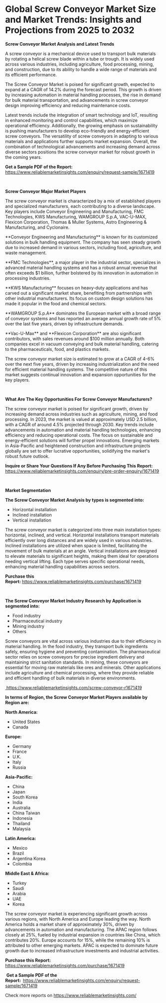 <p><h1>Global Screw Conveyor Market Size and Market Trends: Insights and Projections from 2025 to 2032</h1></p><p><strong>Screw Conveyor Market Analysis and Latest Trends</strong></p>
<p><p>A screw conveyor is a mechanical device used to transport bulk materials by rotating a helical screw blade within a tube or trough. It is widely used across various industries, including agriculture, food processing, mining, and construction, due to its ability to handle a wide range of materials and its efficient performance.</p><p>The Screw Conveyor Market is poised for significant growth, expected to expand at a CAGR of 14.2% during the forecast period. This growth is driven by increasing automation in material handling processes, the rise in demand for bulk material transportation, and advancements in screw conveyor design improving efficiency and reducing maintenance costs. </p><p>Latest trends include the integration of smart technology and IoT, resulting in enhanced monitoring and control capabilities, which maximize operational efficiency. Additionally, the growing emphasis on sustainability is pushing manufacturers to develop eco-friendly and energy-efficient screw conveyors. The versatility of screw conveyors in adapting to various materials and applications further supports market expansion. Overall, the combination of technological advancements and increasing demand across diverse sectors positions the screw conveyor market for robust growth in the coming years.</p></p>
<p><strong>Get a Sample PDF of the Report:&nbsp;</strong> <a href="https://www.reliablemarketinsights.com/enquiry/request-sample/1671419?utm_campaign=2197&utm_medium=2&utm_source=Github&utm_content=ia&utm_term=25032025&utm_id=screw-conveyor">https://www.reliablemarketinsights.com/enquiry/request-sample/1671419</a></p>
<p>&nbsp;</p>
<p><strong>Screw Conveyor Major Market Players</strong></p>
<p><p>The screw conveyor market is characterized by a mix of established players and specialized manufacturers, each contributing to a diverse landscape. Key players include Conveyor Engineering and Manufacturing, FMC Technologies, KWS Manufacturing, WAMGROUP S.p.A, VAC-U-MAX, Flexicon Corporation, Thomas & Muller Systems, Astro Engineering & Manufacturing, and Cyclonaire.</p><p>**Conveyor Engineering and Manufacturing** is known for its customized solutions in bulk handling equipment. The company has seen steady growth due to increased demand in various sectors, including food, agriculture, and waste management. </p><p>**FMC Technologies**, a major player in the industrial sector, specializes in advanced material handling systems and has a robust annual revenue that often exceeds $1 billion, further bolstered by its innovation in automation in processing industries. </p><p>**KWS Manufacturing** focuses on heavy-duty applications and has carved out a significant market share, benefiting from partnerships with other industrial manufacturers. Its focus on custom design solutions has made it popular in the food and chemical sectors.</p><p>**WAMGROUP S.p.A** dominates the European market with a broad range of conveyor systems and has reported an average annual growth rate of 5% over the last five years, driven by infrastructure demands.</p><p>**Vac-U-Max** and **Flexicon Corporation** are also significant contributors, with sales revenues around $100 million annually. Both companies excel in vacuum conveying and bulk material handling, catering to the pharmaceuticals, food, and plastics markets.</p><p>The screw conveyor market size is estimated to grow at a CAGR of 4-6% over the next five years, driven by increasing industrialization and the need for efficient material handling systems. The competitive nature of this market suggests continual innovation and expansion opportunities for the key players.</p></p>
<p>&nbsp;</p>
<p><strong>What Are The Key Opportunities For Screw Conveyor Manufacturers?</strong></p>
<p><p>The screw conveyor market is poised for significant growth, driven by increasing demand across industries such as agriculture, mining, and food processing. In 2023, the market is valued at approximately USD 2.5 billion, with a CAGR of around 4.5% projected through 2030. Key trends include advancements in automation and material handling technologies, enhancing efficiency and reducing operational costs. The focus on sustainable and energy-efficient solutions will further propel innovations. Emerging markets in Asia-Pacific and heightened construction and infrastructure projects globally are set to offer lucrative opportunities, solidifying the market's robust future outlook.</p></p>
<p><strong>Inquire or Share Your Questions If Any Before Purchasing This Report:</strong> <a href="https://www.reliablemarketinsights.com/enquiry/pre-order-enquiry/1671419?utm_campaign=2197&utm_medium=2&utm_source=Github&utm_content=ia&utm_term=25032025&utm_id=screw-conveyor">https://www.reliablemarketinsights.com/enquiry/pre-order-enquiry/1671419</a></p>
<p>&nbsp;</p>
<p><strong>Market Segmentation</strong></p>
<p><strong>The Screw Conveyor Market Analysis by types is segmented into:</strong></p>
<p><ul><li>Horizontal installation</li><li>Inclined installation</li><li>Vertical installation</li></ul></p>
<p><p>The screw conveyor market is categorized into three main installation types: horizontal, inclined, and vertical. Horizontal installations transport materials efficiently over long distances and are widely used in various industries. Inclined installations are utilized when space is limited, facilitating the movement of bulk materials at an angle. Vertical installations are designed to elevate materials to significant heights, making them ideal for operations needing vertical lifting. Each type serves specific operational needs, enhancing material handling capabilities across sectors.</p></p>
<p><strong>Purchase this Report:&nbsp;</strong><a href="https://www.reliablemarketinsights.com/purchase/1671419?utm_campaign=2197&utm_medium=2&utm_source=Github&utm_content=ia&utm_term=25032025&utm_id=screw-conveyor">https://www.reliablemarketinsights.com/purchase/1671419</a></p>
<p>&nbsp;</p>
<p><strong>The Screw Conveyor Market Industry Research by Application is segmented into:</strong></p>
<p><ul><li>Food industry</li><li>Pharmaceutical industry</li><li>Mining industry</li><li>Others</li></ul></p>
<p><p>Screw conveyors are vital across various industries due to their efficiency in material handling. In the food industry, they transport bulk ingredients safely, ensuring hygiene and preventing contamination. The pharmaceutical sector relies on screw conveyors for precise ingredient delivery and maintaining strict sanitation standards. In mining, these conveyors are essential for moving raw materials like ores and minerals. Other applications include agriculture and chemical processing, where they provide reliable and efficient handling of bulk materials in diverse environments.</p></p>
<p><a href="https://www.reliablemarketinsights.com/screw-conveyor-r1671419?utm_campaign=2197&utm_medium=2&utm_source=Github&utm_content=ia&utm_term=25032025&utm_id=screw-conveyor">&nbsp;https://www.reliablemarketinsights.com/screw-conveyor-r1671419</a></p>
<p><strong>In terms of Region, the Screw Conveyor Market Players available by Region are:</strong></p>
<p>
    <p> <strong> North America: </strong>
        <ul>
            <li>United States</li>
            <li>Canada</li>
        </ul>
        </p> 
    <p> <strong> Europe: </strong>
        <ul>
            <li>Germany</li>
            <li>France</li>
            <li>U.K.</li>
            <li>Italy</li>
            <li>Russia</li>
        </ul>
        </p> 
    <p> <strong> Asia-Pacific: </strong>
        <ul>
            <li>China</li>
            <li>Japan</li>
            <li>South Korea</li>
            <li>India</li>
            <li>Australia</li>
            <li>China Taiwan</li>
            <li>Indonesia</li>
            <li>Thailand</li>
            <li>Malaysia</li>
        </ul>
        </p> 
    <p> <strong> Latin America: </strong>
        <ul>
            <li>Mexico</li>
            <li>Brazil</li>
            <li>Argentina Korea</li>
            <li>Colombia</li>
        </ul>
        </p> 
    <p> <strong> Middle East & Africa: </strong>
        <ul>
            <li>Turkey</li>
            <li>Saudi</li>
            <li>Arabia</li>
            <li>UAE</li>
            <li>Korea</li>
        </ul>
    </p>
    </p>
<p><p>The screw conveyor market is experiencing significant growth across various regions, with North America and Europe leading the way. North America holds a market share of approximately 30%, driven by advancements in automation and manufacturing. The APAC region follows closely at 25%, fueled by industrial expansion in countries like China, which contributes 20%. Europe accounts for 15%, while the remaining 10% is attributed to other emerging markets. APAC is expected to dominate future growth due to increased infrastructure investments and industrial activities.</p></p>
<p><strong>Purchase this Report: </strong><a href="https://www.reliablemarketinsights.com/purchase/1671419?utm_campaign=2197&utm_medium=2&utm_source=Github&utm_content=ia&utm_term=25032025&utm_id=screw-conveyor">https://www.reliablemarketinsights.com/purchase/1671419</a></p>
<p>&nbsp;<strong>Get a Sample PDF of the Report:&nbsp;&nbsp;</strong><a href="https://www.reliablemarketinsights.com/enquiry/request-sample/1671419?utm_campaign=2197&utm_medium=2&utm_source=Github&utm_content=ia&utm_term=25032025&utm_id=screw-conveyor">https://www.reliablemarketinsights.com/enquiry/request-sample/1671419</a></p>
<p><strong></strong></p>
<p>Check more reports on <a href="https://www.reliablemarketinsights.com/?utm_campaign=2197&utm_medium=2&utm_source=Github&utm_content=ia&utm_term=25032025&utm_id=screw-conveyor">https://www.reliablemarketinsights.com/</a></p>